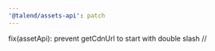 ```yaml
---
'@talend/assets-api': patch
---
```


fix(assetApi): prevent getCdnUrl to start with double slash //
